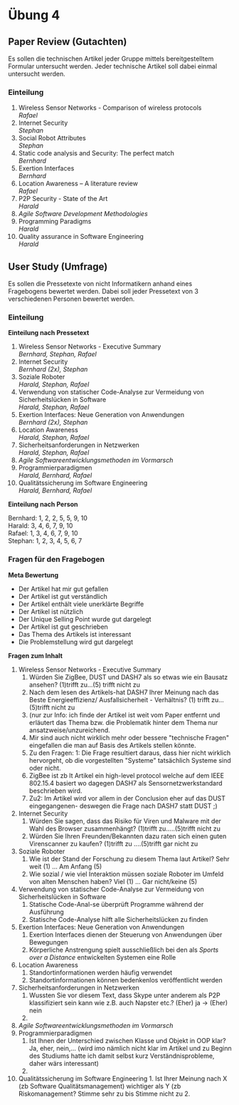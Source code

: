 # Übung 4 #

## Paper Review (Gutachten) ##

Es sollen die technischen Artikel jeder Gruppe mittels bereitgestelltem
Formular untersucht werden. Jeder technische Artikel soll dabei einmal
untersucht werden.

### Einteilung ###

   1. Wireless Sensor Networks - Comparison of wireless protocols  
      _Rafael_
   2. Internet Security  
      _Stephan_
   3. Social Robot Attributes  
      _Stephan_
   4. Static code analysis and Security: The perfect match  
      _Bernhard_
   5. Exertion Interfaces  
      _Bernhard_
   6. Location Awareness – A literature review  
      _Rafael_
   7. P2P Security - State of the Art  
      _Harald_
   8. _Agile Software Development Methodologies_
   9. Programming Paradigms  
      _Harald_
   10. Quality assurance in Software Engineering  
      _Harald_


## User Study (Umfrage) ##

Es sollen die Pressetexte von nicht Informatikern anhand eines Fragebogens
bewertet werden. Dabei soll jeder Pressetext von 3 verschiedenen Personen
bewertet werden.

### Einteilung ###

**Einteilung nach Pressetext**

   1. Wireless Sensor Networks - Executive Summary  
      _Bernhard, Stephan, Rafael_
   2. Internet Security  
      _Bernhard (2x), Stephan_
   3. Soziale Roboter  
      _Harald, Stephan, Rafael_
   4. Verwendung von statischer Code-Analyse zur Vermeidung von Sicherheitslücken in Software  
      _Harald, Stephan, Rafael_
   5. Exertion Interfaces: Neue Generation von Anwendungen  
      _Bernhard (2x), Stephan_
   6. Location Awareness  
      _Harald, Stephan, Rafael_
   7. Sicherheitsanforderungen in Netzwerken  
      _Harald, Stephan, Rafael_
   8. _Agile Softwareentwicklungsmethoden im Vormarsch_
   9. Programmierparadigmen  
      _Harald, Bernhard, Rafael_
   10. Qualitätssicherung im Software Engineering  
      _Harald, Bernhard, Rafael_

**Einteilung nach Person**

Bernhard: 1, 2, 2, 5, 5, 9, 10  
Harald: 3, 4, 6, 7, 9, 10  
Rafael: 1, 3, 4, 6, 7, 9, 10  
Stephan: 1, 2, 3, 4, 5, 6, 7

### Fragen für den Fragebogen ###

**Meta Bewertung**

   - Der Artikel hat mir gut gefallen
   - Der Artikel ist gut verständlich
   - Der Artikel enthält viele unerklärte Begriffe
   - Der Artikel ist nützlich
   - Der Unique Selling Point wurde gut dargelegt
   - Der Artikel ist gut geschrieben
   - Das Thema des Artikels ist interessant
   - Die Problemstellung wird gut dargelegt

**Fragen zum Inhalt**

   1. Wireless Sensor Networks - Executive Summary
      1. Würden Sie ZigBee, DUST und DASH7 als so etwas wie ein Bausatz ansehen? (1)trifft zu...(5) trifft nicht zu
      2. Nach dem lesen des Artikels-hat DASH7 Ihrer Meinung nach das Beste Energieeffizienz/ Ausfallsicherheit - Verhältnis? (1) trifft zu...(5)trifft nicht zu
      3. (nur zur Info: ich finde der Artikel ist weit vom Paper entfernt und erläutert das Thema bzw. die Problematik hinter dem Thema nur ansatzweise/unzureichend.
      4. Mir sind auch nicht wirklich mehr oder bessere "technische Fragen" eingefallen die man auf Basis des Artikels stellen könnte.
      5. Zu den Fragen: 1: Die Frage resultiert daraus, dass hier nicht wirklich hervorgeht, ob die vorgestellten "Systeme" tatsächlich Systeme sind oder nicht.
      6. ZigBee ist zb lt Artikel ein high-level protocol welche auf dem IEEE 802.15.4 basiert wo dagegen DASH7 als Sensornetzwerkstandard beschrieben wird.
      7. Zu2: Im Artikel wird vor allem in der Conclusion eher auf das DUST eingegangenen- deswegen die Frage nach DASH7 statt DUST ;)
   2. Internet Security
      1. Würden Sie sagen, dass das Risiko für Viren und Malware mit der Wahl des Browser zusammenhängt? (1)trifft zu.....(5)trifft nicht zu
      2. Würden Sie Ihren Freunden/Bekannten dazu raten sich einen guten Virenscanner zu kaufen? (1)trifft zu ....(5)trifft gar nicht zu
   3. Soziale Roboter
      1. Wie ist der Stand der Forschung zu diesem Thema laut Artikel? Sehr weit (1) ... Am Anfang (5)
      2. Wie sozial / wie viel Interaktion müssen soziale Roboter im Umfeld von alten Menschen haben? Viel (1) ... Gar nicht/keine (5)
   4. Verwendung von statischer Code-Analyse zur Vermeidung von Sicherheitslücken in Software
      1. Statische Code-Anal-se überprüft Programme während der Ausführung
      2. Statische Code-Analyse hilft alle Sicherheitslücken zu finden
   5. Exertion Interfaces: Neue Generation von Anwendungen
      1. Exertion Interfaces dienen der Steuerung von Anwendungen über Bewegungen 
      2. Körperliche Anstrengung spielt ausschließlich bei den als <em>Sports over a Distance</em> entwickelten Systemen eine Rolle
   6. Location Awareness
      1. Standortinformationen werden häufig verwendet
      2. Standortinformationen können bedenkenlos veröffentlicht werden
   7. Sicherheitsanforderungen in Netzwerken
      1. Wussten Sie vor diesem Text, dass Skype unter anderem als P2P klassifiziert sein kann wie z.B. auch Napster etc.? (Eher) ja -> (Eher) nein
      2. 
   8. _Agile Softwareentwicklungsmethoden im Vormarsch_
   9. Programmierparadigmen
      1. Ist Ihnen der Unterschied zwischen Klasse und Objekt in OOP klar? Ja, eher, nein,... (wird imo nämlich nicht klar im Artikel und zu Beginn des Studiums hatte ich damit selbst kurz Verständnisprobleme, daher wärs interessant)
      2. 
   10. Qualitätssicherung im Software Engineering
      1. Ist Ihrer Meinung nach X (zb Software Qualitätsmanagement) wichtiger als Y (zb Riskomanagement? Stimme sehr zu bis Stimme nicht zu
      2. 
